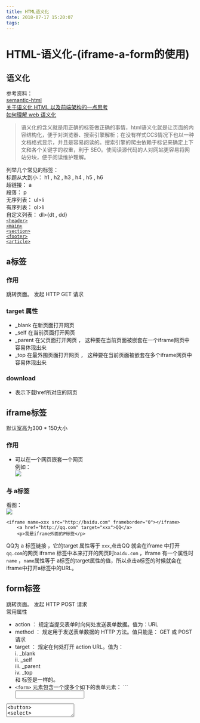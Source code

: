 ```yaml
---
title: HTML语义化
date: 2018-07-17 15:20:07
tags: 
---
```

# HTML-语义化-(iframe-a-form的使用)

## 语义化
参考资料：  
[semantic-html](http://justineo.github.io/slideshows/semantic-html/)  
[关于语义化 HTML 以及前端架构的一点思考](http://www.oschina.net/translate/about-html-semantics-front-end-architecture)  
[如何理解 web 语义化](http://www.zhihu.com/question/20455165)

>语义化的含义就是用正确的标签做正确的事情，html语义化就是让页面的内容结构化，便于对浏览器、搜索引擎解析；在没有样式CCS情况下也以一种文档格式显示，并且是容易阅读的。搜索引擎的爬虫依赖于标记来确定上下文和各个关键字的权重，利于 SEO。使阅读源代码的人对网站更容易将网站分块，便于阅读维护理解。

列举几个常见的标签：  
标题从大到小： h1 , h2 , h3 , h4 , h5 , h6  
超链接： a  
段落： p  
无序列表： ul>li  
有序列表： ol>li  
自定义列表： dl>{dt , dd}  
[`<header>`](http://www.runoob.com/tags/tag-header.html)  
[`<main>`](https://developer.mozilla.org/zh-CN/docs/Web/HTML/Element/main)  
[`<section>`](https://developer.mozilla.org/zh-CN/docs/Web/HTML/Element/section)  
[`<footer>`](https://developer.mozilla.org/zh-CN/docs/Web/HTML/Element/footer)  
[`<article>`](https://developer.mozilla.org/zh-CN/docs/Web/HTML/Element/article)

## a标签

### 作用
跳转页面。 发起 HTTP GET 请求

### target 属性
- _blank 在新页面打开网页
- _self 在当前页面打开网页  
- _parent 在父页面打开网页  ， 这种要在当前页面被嵌套在一个iframe网页中容易体现出来
- _top 在最外围页面打开网页 ， 这种要在当前页面被嵌套在多个iframe网页中容易体现出来

### download
- 表示下载href所对应的网页

## iframe标签

默认宽高为300 * 150大小

### 作用
- 可以在一个网页嵌套一个网页  
例如：  
![](http://ww1.sinaimg.cn/large/006WOZytgy1fpg8heal7qj309508sdfv.jpg)

### 与 a标签

看图：  
![](http://ww1.sinaimg.cn/large/006WOZytgy1fpgqn7mfjuj309i084gm1.jpg)  
```
<iframe name=xxx src="http://baidu.com" frameborder="0"></iframe>
    <a href="http://qq.com" target="xxx">QQ</a>
    <p>我是iframe外面的P标签</p>
```

QQ为 a 标签链接  ，它的target 属性等于 `xxx`,点击QQ 就会在iframe 中打开`qq.com`的网页
iframe 标签中本来打开的网页时`baidu.com` ，iframe 有一个属性时`name` ，`name`属性等于 a标签的target属性的值，所以点击a标签的时候就会在iframe中打开a标签中的URL。

## form标签

跳转页面。 发起 HTTP POST 请求  
常用属性
- action ：  规定当提交表单时向何处发送表单数据。值为：URL
- method ：  规定用于发送表单数据的 HTTP 方法。值只能是： GET 或 POST请求
- target ：  规定在何处打开 action URL。值为：	
 i. _blank  
 ii. _self  
 iii. _parent  
 iv. _top  
 和 标签是一样的。  
-  `<form>` 元素包含一个或多个如下的表单元素：   ```<input>
<textarea>
<button>
<select>
<option>
<optgroup>
<fieldset>
<label>
```  

### input标签
type属性:
 1. text： 简单文本输入
 2. password： 加密文本输入
 3. radio： 单选框 ，相同的name ，为一组单选框
 4. chekbox： 复选框 ， 相同的name ，为一组复选框
 5. reset： 重置按钮 ，value为按钮名字，重置之前所有的输入
 6. submit：提交按钮 ，value为按钮名字 ，将输入的内容提交至 form 标签的 action属性对应的URL中
 7. button： 普通按钮 ，value为按钮名字
- 注意： 要想输入的内容能提交 ， 需要加一个name属性

require属性： 加了这个属性就表示，输入框中必须有输入

lable : lable for id , lable标签for 中值  ，对应lable想关联的标签的id 值。

textarea: 文本输入框

select ： 下拉菜单 ， option为选项